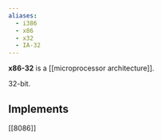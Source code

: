 ```yaml
---
aliases:
  - i386
  - x86
  - x32
  - IA-32
---
```

**x86-32** is a [[microprocessor architecture]].

32-bit.

## Implements

[[8086]]